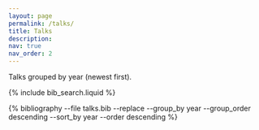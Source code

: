 ```yaml
---
layout: page
permalink: /talks/
title: Talks
description:
nav: true
nav_order: 2
---
```


Talks grouped by year (newest first).

<!-- _pages/publications.md -->

<!-- Bibsearch Feature -->

{% include bib_search.liquid %}

<div class="publications">

<div class="publications">
<div class="publications">
{% bibliography
     --file         talks.bib
     --replace
     --group_by     year
     --group_order  descending
     --sort_by      year
     --order        descending
%}
</div>
